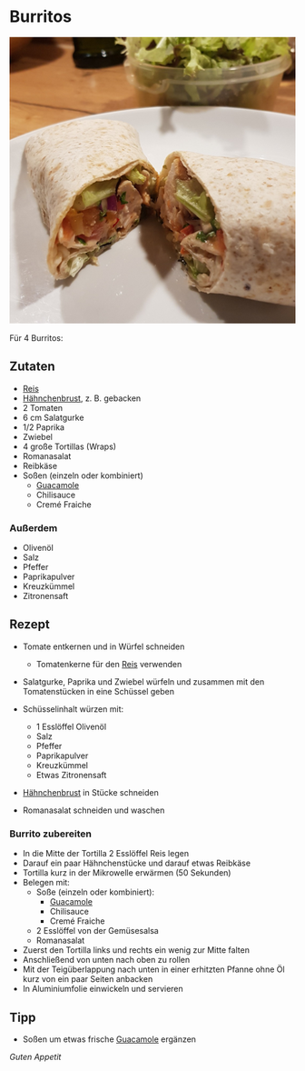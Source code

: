 # Burritos

![img](imgs/Burritos.jpg)

Für 4 Burritos:

## Zutaten
- [Reis](Reis.md)
- [Hähnchenbrust](Haehnchenbrust.md), z. B. gebacken
- 2 Tomaten
- 6 cm Salatgurke
- 1/2 Paprika
- Zwiebel
- 4 große Tortillas (Wraps)
- Romanasalat
- Reibkäse
- Soßen (einzeln oder kombiniert)
  - [Guacamole](Guacamole.md)
  - Chilisauce 
  - Cremé Fraiche

### Außerdem
- Olivenöl
- Salz
- Pfeffer
- Paprikapulver
- Kreuzkümmel
- Zitronensaft

## Rezept
- Tomate entkernen und in Würfel schneiden
  - Tomatenkerne für den [Reis](Reis.md) verwenden

- Salatgurke, Paprika und Zwiebel würfeln und zusammen mit den Tomatenstücken in eine Schüssel geben

- Schüsselinhalt würzen mit:
  - 1 Esslöffel Olivenöl
  - Salz
  - Pfeffer
  - Paprikapulver
  - Kreuzkümmel
  - Etwas Zitronensaft

- [Hähnchenbrust](Haehnchenbrust.md) in Stücke schneiden

- Romanasalat schneiden und waschen

### Burrito zubereiten
- In die Mitte der Tortilla 2 Esslöffel Reis legen
- Darauf ein paar Hähnchenstücke und darauf etwas Reibkäse
- Tortilla kurz in der Mikrowelle erwärmen (50 Sekunden)
- Belegen mit:
  - Soße (einzeln oder kombiniert):
    - [Guacamole](Guacamole.md)
    - Chilisauce
    - Cremé Fraiche
  - 2 Esslöffel von der Gemüsesalsa
  - Romanasalat
- Zuerst den Tortilla links und rechts ein wenig zur Mitte falten
- Anschließend von unten nach oben zu rollen
- Mit der Teigüberlappung nach unten in einer erhitzten Pfanne ohne Öl kurz von ein paar Seiten anbacken
- In Aluminiumfolie einwickeln und servieren


## Tipp
- Soßen um etwas frische [Guacamole](Guacamole.md) ergänzen

*Guten Appetit*
